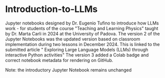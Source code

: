 # Introduction-to-LLMs
Jupyter notebooks designed by Dr. Eugenio Tufino to introduce how LLMs work - for students of the course "Teaching and Learning Physics" 
taught by Dr. Marta Carli in 2024 at the University of Padova. 
The version 2 of the Jupyter Notebooks was the updated version based on classroom implementation during two lessons in December 2024. 
This is linked to the submitted article "
Exploring Large Language Models (LLMs) through interactive Python activities" The version 3 added a Colab badge and correct notebook metadata for rendering on GitHub.

Note: the introductory Jupyter Notebook remains unchanged
